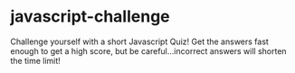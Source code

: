 # javascript-challenge

Challenge yourself with a short Javascript Quiz!
Get the answers fast enough to get a high score, but be careful...incorrect answers will shorten the time limit!

